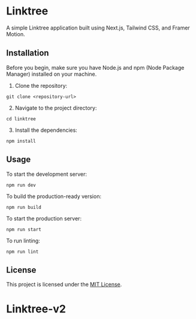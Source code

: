 # Linktree

A simple Linktree application built using Next.js, Tailwind CSS, and Framer Motion.

## Installation

Before you begin, make sure you have Node.js and npm (Node Package Manager) installed on your machine.

1. Clone the repository:

```shell
git clone <repository-url>
```

2. Navigate to the project directory:

```shell
cd linktree
```

3. Install the dependencies:

```shell
npm install
```

## Usage

To start the development server:

```shell
npm run dev
```

To build the production-ready version:

```shell
npm run build
```

To start the production server:

```shell
npm run start
```

To run linting:

```shell
npm run lint
```

## License

This project is licensed under the [MIT License](LICENSE).
# Linktree-v2
